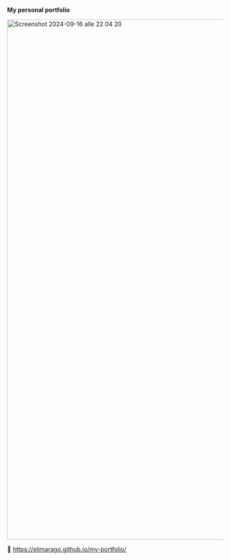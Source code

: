  **My personal portfolio**

<img width="1214" alt="Screenshot 2024-09-16 alle 22 04 20" src="https://github.com/user-attachments/assets/b0969ec3-7f9e-4d01-a217-ad0817841930">


🔗 https://elimarago.github.io/my-portfolio/
